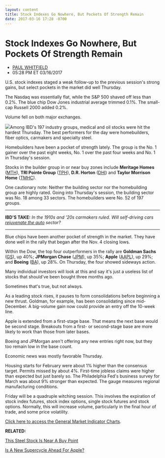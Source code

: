 ```yaml
---
layout: content
title: Stock Indexes Go Nowhere, But Pockets Of Strength Remain
date: 2017-03-16 17:28 -0700
---
```



Stock Indexes Go Nowhere, But Pockets Of Strength Remain
=========================================================




* [PAUL WHITFIELD](https://www.investors.com/author/whitfieldp/ "Posts by PAUL WHITFIELD")
* 05:28 PM ET 03/16/2017






U.S. stock indexes staged a weak follow-up to the previous session's strong gains, but select pockets in the market did well Thursday.


The Nasdaq was essentially flat, while the S&P 500 shaved off less than 0.2%. The blue chip Dow Jones industrial average trimmed 0.1%. The small-cap Russell 2000 added 0.2%.


Volume fell on both major exchanges.


![](https://www.investors.com/wp-content/uploads/2017/03/MP031617-192x300.png)Among IBD's 197 industry groups, medical and oil stocks were hit the hardest Thursday. The best performers for the day were homebuilders, fiber optics, carmakers and specialty steel.


Homebuilders have been a pocket of strength lately. The group is the No. 1 gainer over the past eight weeks, No. 1 over the past four weeks and No. 1 in Thursday's session.


Stocks in the builder group in or near buy zones include **Meritage Homes** ([MTH](https://research.investors.com/quote.aspx?symbol=MTH)), **TRI Pointe Group** ([TPH](https://research.investors.com/quote.aspx?symbol=TPH)), **D.R. Horton** ([DHI](https://research.investors.com/quote.aspx?symbol=DHI)) and **Taylor Morrison Home** ([TMHC](https://research.investors.com/quote.aspx?symbol=TMHC)).


One cautionary note: Neither the building sector nor the homebuilding group are highly rated. Going into Thursday's session, the building sector was No. 18 among 33 sectors. The homebuilders were No. 52 of 197 groups.




---


**IBD'S TAKE:** *In the 1910s and '20s carmakers ruled. Will self-driving cars [rejuvenate the auto](https://www.investors.com/stock-lists/ibd-50/nvidia-working-on-mass-market-self-driving-car-system-with-bosch/) sector?*




---


Blue chips have been another pocket of strength in the market. They have done well in the rally that began after the Nov. 4 closing lows.


Within the Dow, the top four outperformers in the rally are **Goldman Sachs** ([GS](https://research.investors.com/quote.aspx?symbol=GS)), up 40%; **JPMorgan Chase** ([JPM](https://research.investors.com/quote.aspx?symbol=JPM)), up 35%; **Apple** ([AAPL](https://research.investors.com/quote.aspx?symbol=AAPL)), up 29%; and **Boeing** ([BA](https://research.investors.com/quote.aspx?symbol=BA)), up 28%. On Thursday, the four showed sideways action.


Many individual investors will look at this and say it's just a useless list of stocks that should've been bought three months ago.


Sometimes that's true, but not always.


As a leading stock rises, it pauses to form consolidations before beginning a new thrust. Goldman, for example, has been consolidating since mid-December. A big-volume gain now could provide an entry off the 10-week line.


Apple is extended from a first-stage base. That means the next base would be second stage. Breakouts from a first- or second-stage base are more likely to work than those from later bases.


Boeing and JPMorgan aren't offering any new entries right now, but they too remain low in the base count.


Economic news was mostly favorable Thursday.


Housing starts for February were about 1% higher than the consensus target. Permits missed by about 4%. First-time jobless claims were higher than expected but just barely so. The Philadelphia Fed's business survey for March was about 9% stronger than expected. The gauge measures regional manufacturing conditions.


Friday will be a quadruple witching session. This involves the expiration of stock index futures, stock index options, single stock futures and stock options. Normally, this will increase volume, particularly in the final hour of trade, and some price volatility.


[Click here to access the General Market Indicator Charts](https://www.investors.com/wp-content/uploads/2017/03/IBD1603152511GMI.pdf).


**RELATED:**


[This Steel Stock Is Near A Buy Point](https://www.investors.com/news/this-steel-stock-is-jumping-after-forecasting-big-eps-growth/)


[Is A New Supercycle Ahead For Apple?](https://www.investors.com/news/technology/what-jabil-circuits-earnings-report-means-for-apple/)




